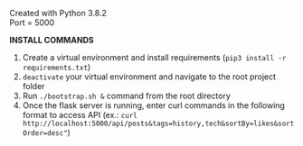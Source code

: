 Created with Python 3.8.2 <br>
Port = 5000

**INSTALL COMMANDS**
1. Create a virtual environment and install requirements (`pip3 install -r requirements.txt`)
2. `deactivate` your virtual environment and navigate to the root project folder
3. Run `./bootstrap.sh &` command from the root directory
4. Once the flask server is running, enter curl commands in the following format to access API (ex.: `curl http://localhost:5000/api/posts&tags=history,tech&sortBy=likes&sortOrder=desc"`)